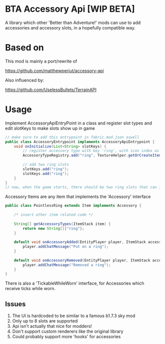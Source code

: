 # BTA Accessory Api [WIP BETA]

A library which other 'Better than Adventure!' mods can use to add accessories and accessory slots, in a hopefully compatible way.

# Based on 

This mod is mainly a port/rewrite of 

https://github.com/matthewperiut/accessory-api

Also influenced by:

https://github.com/UselessBullets/TerrainAPI

# Usage

Implement AccessoryApiEntryPoint in a class and register slot types and edit slotKeys to make slots show up in game
```java
// make sure to add this entrypoint in fabric.mod.json aswell
public class AccessoryEntrypoint implements AccessoryApiEntrypoint {
	void onInitialize(List<String> slotKeys) {
        // register accessory type with key 'ring', with icon index as second argument (using HalpLibe's texturehelper)
        AccessoryTypeRegistry.add("ring", TextureHelper.getOrCreateItemTextureIndex("mod_id", "ring.png"));
        
        // add two ring slots
        slotKeys.add("ring");
        slotKeys.add("ring");
    }
}
// now, when the game starts, there should be two ring slots that can insert any ring Accessory
```

Accessory Items are any item that implements the 'Accessory' interface
```java
public class PointlessRing extends Item implements Accessory {
    
    /* insert other item related code */
    
    String[] getAccessoryTypes(ItemStack item) {
        return new String[]{"ring"};
    }
    
    default void onAccessoryAdded(EntityPlayer player, ItemStack accessory) {
        player.addChatMessage("Put on a ring");
    }
    
    default void onAccessoryRemoved(EntityPlayer player, ItemStack accessory) {
        player.addChatMessage("Removed a ring");
    }
}
```

There is also a 'TickableWhileWorn' interface, for Accessories which receive ticks while worn.

## Issues

1. The UI is hardcoded to be similar to a famous b1.7.3 sky mod
2. Only up to 8 slots are supported
3. Api isn't actually that nice for modders!
4. Don't support custom renderers like the original library
5. Could probably support more 'hooks' for accessories
